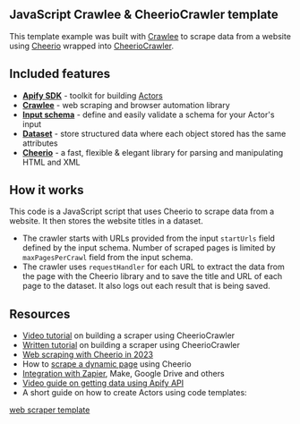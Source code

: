 ## JavaScript Crawlee & CheerioCrawler template

This template example was built with [Crawlee](https://crawlee.dev/) to scrape data from a website using [Cheerio](https://cheerio.js.org/) wrapped into [CheerioCrawler](https://crawlee.dev/api/cheerio-crawler/class/CheerioCrawler).

## Included features

- **[Apify SDK](https://docs.apify.com/sdk/js)** - toolkit for building [Actors](https://apify.com/actors)
- **[Crawlee](https://crawlee.dev/)** - web scraping and browser automation library
- **[Input schema](https://docs.apify.com/platform/actors/development/input-schema)** - define and easily validate a schema for your Actor's input
- **[Dataset](https://docs.apify.com/sdk/python/docs/concepts/storages#working-with-datasets)** - store structured data where each object stored has the same attributes
- **[Cheerio](https://cheerio.js.org/)** - a fast, flexible & elegant library for parsing and manipulating HTML and XML

## How it works

This code is a JavaScript script that uses Cheerio to scrape data from a website. It then stores the website titles in a dataset.

- The crawler starts with URLs provided from the input `startUrls` field defined by the input schema. Number of scraped pages is limited by `maxPagesPerCrawl` field from the input schema.
- The crawler uses `requestHandler` for each URL to extract the data from the page with the Cheerio library and to save the title and URL of each page to the dataset. It also logs out each result that is being saved.

## Resources

- [Video tutorial](https://www.youtube.com/watch?v=yTRHomGg9uQ) on building a scraper using CheerioCrawler
- [Written tutorial](https://docs.apify.com/academy/web-scraping-for-beginners/challenge) on building a scraper using CheerioCrawler
- [Web scraping with Cheerio in 2023](https://blog.apify.com/web-scraping-with-cheerio/)
- How to [scrape a dynamic page](https://blog.apify.com/what-is-a-dynamic-page/) using Cheerio
- [Integration with Zapier](https://apify.com/integrations), Make, Google Drive and others
- [Video guide on getting data using Apify API](https://www.youtube.com/watch?v=ViYYDHSBAKM)
- A short guide on how to create Actors using code templates:

[web scraper template](https://www.youtube.com/watch?v=u-i-Korzf8w)

